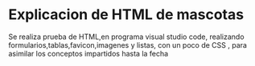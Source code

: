 <h1>Explicacion de HTML de mascotas</h1>


<p>Se realiza prueba de HTML,en programa visual studio code, realizando formularios,tablas,favicon,imagenes y listas, con un poco de CSS , para asimilar los conceptos impartidos hasta la fecha</p>
